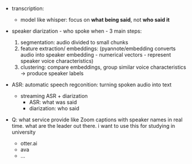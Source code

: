 
- transcription:
  - model like whisper: focus on __what being said__, not **who said it**
- speaker diarization - who spoke when - 3 main steps:
  1. segmentation: audio divided to small chunks
  2. feature extraction/ embeddings: (pyannote/embedding converts audio into speaker embedding - numerical vectors - represent speaker voice characteristics)
  3. clustering: compare embeddings, group similar voice characteristics -> produce  speaker labels


- ASR: automatic speech regconition: turning spoken audio into text
  - streaming ASR + diarization 
    - ASR: what was said
    - diarization: who said

- Q: what service provide like Zoom captions with speaker names in real time. what are the leader out there. i want to use this for studying in university
  - otter.ai
  - ava
  - ...
